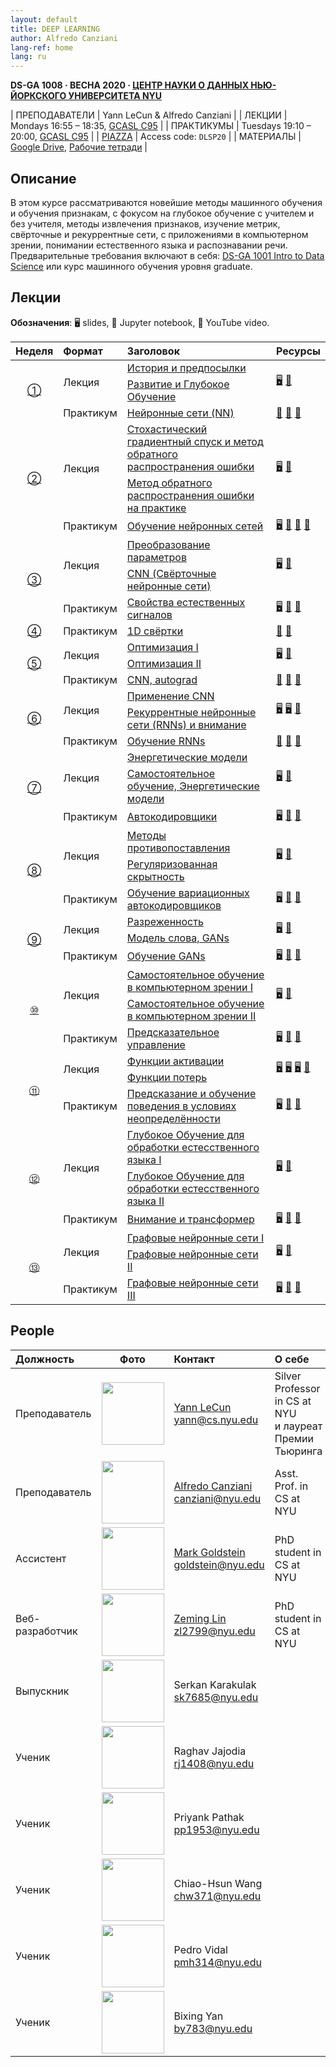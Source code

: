 ```yaml
---
layout: default
title: DEEP LEARNING
author: Alfredo Canziani
lang-ref: home
lang: ru
---
```


<!-- **DS-GA 1008 · SPRING 2020 · [NYU CENTER FOR DATA SCIENCE](http://cds.nyu.edu/)** -->

**DS-GA 1008 · ВЕСНА 2020 · [ЦЕНТР НАУКИ О ДАННЫХ НЬЮ-ЙОРКСКОГО УНИВЕРСИТЕТА NYU](http://cds.nyu.edu/)**

<!-- | INSTRUCTORS | Yann LeCun & Alfredo Canziani |
| LECTURES    | Mondays 16:55 – 18:35, [GCASL C95](http://library.nyu.edu/services/campus-media/classrooms/gcasl-c95/) |
| PRACTICA    | Tuesdays 19:10 – 20:00, [GCASL C95](http://library.nyu.edu/services/campus-media/classrooms/gcasl-c95/) |
| [PIAZZA](https://piazza.com/nyu/spring2020/dsga1008/home)      | Access code: `DLSP20` |
| MATERIAL    | [Google Drive](https://bitly.com/DLSP20), [Notebooks](https://github.com/Atcold/pytorch-Deep-Learning) | -->

| ПРЕПОДАВАТЕЛИ | Yann LeCun & Alfredo Canziani |
| ЛЕКЦИИ    | Mondays 16:55 – 18:35, [GCASL C95](http://library.nyu.edu/services/campus-media/classrooms/gcasl-c95/) |
| ПРАКТИКУМЫ    | Tuesdays 19:10 – 20:00, [GCASL C95](http://library.nyu.edu/services/campus-media/classrooms/gcasl-c95/) |
| [PIAZZA](https://piazza.com/nyu/spring2020/dsga1008/home)      | Access code: `DLSP20` |
| МАТЕРИАЛЫ    | [Google Drive](https://bitly.com/DLSP20), [Рабочие тетради](https://github.com/Atcold/pytorch-Deep-Learning) |


<!-- ## Description -->

## Описание

<!-- This course concerns the latest techniques in deep learning and representation learning, focusing on supervised and unsupervised deep learning, embedding methods, metric learning, convolutional and recurrent nets, with applications to computer vision, natural language understanding, and speech recognition. The prerequisites include: [DS-GA 1001 Intro to Data Science](https://cds.nyu.edu/academics/ms-curriculum/) or a graduate-level machine learning course. -->

В этом курсе рассматриваются новейшие методы машинного обучения и обучения признакам, с фокусом на глубокое обучение с учителем и без учителя, методы извлечения признаков, изучение метрик, свёрточные и рекуррентные сети, с приложениями в компьютерном зрении, понимании естественного языка и распознавании речи. Предварительные требования включают в себя: [DS-GA 1001 Intro to Data Science](https://cds.nyu.edu/academics/ms-curriculum/) или курс машинного обучения уровня graduate.

<!-- ## Lectures -->

## Лекции

**Обозначения**: 🖥 slides, 📓 Jupyter notebook, 🎥 YouTube video.

<table>
<!-- =============================== HEADER ================================ -->
  <thead>
    <tr>
      <th>Неделя</th>
      <th align="left">Формат</th>
      <th align="left">Заголовок</th>
      <th align="left">Ресурсы</th>
    </tr>
  </thead>
  <tbody>
<!-- =============================== WEEK 1 ================================ -->
    <tr>
      <td rowspan="3" align="center"><a href="{{site.baseurl}}/ru/week01/01">①</a></td>
      <td rowspan="2">Лекция</td>
      <td><a href="{{site.baseurl}}/ru/week01/01-1">История и предпосылки</a></td>
      <td rowspan="2">
        <a href="https://drive.google.com/open?id=1Q7LtZyIS1f3TfeTGll3aDtWygh3GAfCb">🖥️</a>
        <a href="https://www.youtube.com/watch?v=0bMe_vCZo30">🎥</a>
      </td>
    </tr>
    <tr><td><a href="{{site.baseurl}}/ru/week01/01-2">Развитие и Глубокое Обучение</a></td></tr>
    <tr>
      <td rowspan="1">Практикум</td>
      <td><a href="{{site.baseurl}}/ru/week01/01-3">Нейронные сети (NN)</a></td>
      <td>
        <a href="https://github.com/Atcold/pytorch-Deep-Learning/blob/master/01-tensor_tutorial.ipynb">📓</a>
        <a href="https://github.com/Atcold/pytorch-Deep-Learning/blob/master/02-space_stretching.ipynb">📓</a>
        <a href="https://www.youtube.com/watch?v=5_qrxVq1kvc">🎥</a>
      </td>
    </tr>
<!-- =============================== WEEK 2 ================================ -->
    <tr>
      <td rowspan="3" align="center"><a href="{{site.baseurl}}/ru/week02/02">②</a></td>
      <td rowspan="2">Лекция</td>
      <td><a href="{{site.baseurl}}/ru/week02/02-1">Стохастический градиентный спуск и метод обратного распространения ошибки</a></td>
      <td rowspan="2">
        <a href="https://drive.google.com/open?id=1w2jV_BT2hWzfOKBR02x_rB4-dfVUI6SR">🖥️</a>
        <a href="https://www.youtube.com/watch?v=d9vdh3b787Y">🎥</a>
      </td>
    </tr>
    <tr><td><a href="{{site.baseurl}}/ru/week02/02-2">Метод обратного распространения ошибки на практике</a></td></tr>
    <tr>
      <td rowspan="1">Практикум</td>
      <td><a href="{{site.baseurl}}/ru/week02/02-3">Обучение нейронных сетей</a></td>
      <td>
        <a href="https://github.com/Atcold/pytorch-Deep-Learning/blob/master/slides/01%20-%20Spiral%20classification.pdf">🖥</a>
        <a href="https://github.com/Atcold/pytorch-Deep-Learning/blob/master/04-spiral_classification.ipynb">📓</a>
        <a href="https://github.com/Atcold/pytorch-Deep-Learning/blob/master/05-regression.ipynb">📓</a>
        <a href="https://www.youtube.com/watch?v=WAn6lip5oWk">🎥</a>
      </td>
    </tr>
<!-- =============================== WEEK 3 ================================ -->
    <tr>
      <td rowspan="3" align="center"><a href="{{site.baseurl}}/ru/week03/03">③</a></td>
      <td rowspan="2">Лекция</td>
      <td><a href="{{site.baseurl}}/ru/week03/03-1">Преобразование параметров</a></td>
      <td rowspan="2">
        <a href="https://drive.google.com/open?id=18UFaOGNKKKO5TYnSxr2b8dryI-PgZQmC">🖥️</a>
        <a href="https://youtu.be/FW5gFiJb-ig">🎥</a>
      </td>
    </tr>
    <tr><td><a href="{{site.baseurl}}/ru/week03/03-2">CNN (Свёрточные нейронные сети)</a></td></tr>
    <tr>
      <td rowspan="1">Практикум</td>
      <td><a href="{{site.baseurl}}/ru/week03/03-3">Свойства естественных сигналов</a></td>
      <td>
        <a href="https://github.com/Atcold/pytorch-Deep-Learning/blob/master/slides/02%20-%20CNN.pdf">🖥</a>
        <a href="https://github.com/Atcold/pytorch-Deep-Learning/blob/master/06-convnet.ipynb">📓</a>
        <a href="https://youtu.be/kwPWpVverkw">🎥</a>
      </td>
    </tr>
<!-- =============================== WEEK 4 ================================ -->
    <tr>
      <td rowspan="1" align="center"><a href="{{site.baseurl}}/ru/week04/04">④</a></td>
      <td rowspan="1">Практикум</td>
      <td><a href="{{site.baseurl}}/ru/week04/04-1">1D свёртки</a></td>
      <td>
        <a href="https://github.com/Atcold/pytorch-Deep-Learning/blob/master/07-listening_to_kernels.ipynb">📓</a>
        <a href="https://youtu.be/OrBEon3VlQg">🎥</a>
      </td>
    </tr>
<!-- =============================== WEEK 5 ================================ -->
    <tr>
      <td rowspan="3" align="center"><a href="{{site.baseurl}}/ru/week05/05">⑤</a></td>
      <td rowspan="2">Лекция</td>
      <td><a href="{{site.baseurl}}/ru/week05/05-1">Оптимизация I</a></td>
      <td rowspan="2">
        <a href="https://drive.google.com/open?id=1pwlGN6hDFfEYQqBqcMjWbe4yfBDTxsab">🖥️</a>
        <a href="https://youtu.be/--NZb480zlg">🎥</a>
      </td>
    </tr>
    <tr><td><a href="{{site.baseurl}}/ru/week05/05-2">Оптимизация II</a></td></tr>
    <tr>
      <td rowspan="1">Практикум</td>
      <td><a href="{{site.baseurl}}/ru/week05/05-3">CNN, autograd</a></td>
      <td>
        <a href="https://github.com/Atcold/pytorch-Deep-Learning/blob/master/03-autograd_tutorial.ipynb">📓</a>
        <a href="https://github.com/Atcold/pytorch-Deep-Learning/blob/master/extra/b-custom_grads.ipynb">📓</a>
        <a href="https://youtu.be/eEzCZnOFU1w">🎥</a>
      </td>
    </tr>
<!-- =============================== WEEK 6 ================================ -->
    <tr>
      <td rowspan="3" align="center"><a href="{{site.baseurl}}/ru/week06/06">⑥</a></td>
      <td rowspan="2">Лекция</td>
      <td><a href="{{site.baseurl}}/ru/week06/06-1">Применение CNN</a></td>
      <td rowspan="2">
        <a href="https://drive.google.com/open?id=1opT7lV0IRYJegtZjuHsKhlsM5L7GpGL1">🖥️</a>
        <a href="https://drive.google.com/open?id=1sdeVBC3nuh5Zkm2sqzdScEicRvLc_v-F">🖥️</a>
        <a href="https://youtu.be/ycbMGyCPzvE">🎥</a>
      </td>
    </tr>
    <tr><td><a href="{{site.baseurl}}/ru/week06/06-2">Рекуррентные нейронные сети (RNNs) и внимание</a></td></tr>
    <tr>
      <td rowspan="1">Практикум</td>
      <td><a href="{{site.baseurl}}/ru/week06/06-3">Обучение RNNs</a></td>
      <td>
        <a href="https://github.com/Atcold/pytorch-Deep-Learning/blob/master/08-seq_classification.ipynb">📓</a>
        <a href="https://github.com/Atcold/pytorch-Deep-Learning/blob/master/09-echo_data.ipynb">📓</a>
        <a href="https://youtu.be/8cAffg2jaT0">🎥</a>
      </td>
    </tr>
<!-- =============================== WEEK 7 ================================ -->
    <tr>
      <td rowspan="3" align="center"><a href="{{site.baseurl}}/ru/week07/07">⑦</a></td>
      <td rowspan="2">Лекция</td>
      <td><a href="{{site.baseurl}}/ru/week07/07-1">Энергетические модели</a></td>
      <td rowspan="2">
        <a href="https://drive.google.com/open?id=1z8Dz1YtkOEJpU-gh5RIjORs3GGqkYJQa">🖥️</a>
        <a href="https://youtu.be/tVwV14YkbYs">🎥</a>
      </td>
    </tr>
    <tr><td><a href="{{site.baseurl}}/ru/week07/07-2">Самостоятельное обучение, Энергетические модели</a></td></tr>
    <tr>
      <td rowspan="1">Практикум</td>
      <td><a href="{{site.baseurl}}/ru/week07/07-3">Автокодировщики</a></td>
      <td>
        <a href="https://github.com/Atcold/pytorch-Deep-Learning/blob/master/slides/05%20-%20Generative%20models.pdf">🖥️</a>
        <a href="https://github.com/Atcold/pytorch-Deep-Learning/blob/master/10-autoencoder.ipynb">📓</a>
        <a href="https://youtu.be/bggWQ14DD9M">🎥</a>
      </td>
    </tr>
<!-- =============================== WEEK 8 ================================ -->
    <tr>
      <td rowspan="3" align="center"><a href="{{site.baseurl}}/ru/week08/08">⑧</a></td>
      <td rowspan="2">Лекция</td>
      <td><a href="{{site.baseurl}}/ru/week08/08-1">Методы противопоставления</a></td>
      <td rowspan="2">
        <a href="https://drive.google.com/open?id=1Zo_PyBEO6aNt0GV74kj8MQL7kfHdIHYO">🖥️</a>
        <a href="https://youtu.be/ZaVP2SY23nc">🎥</a>
      </td>
    </tr>
    <tr><td><a href="{{site.baseurl}}/ru/week08/08-2">Регуляризованная скрытность</a></td></tr>
    <tr>
      <td rowspan="1">Практикум</td>
      <td><a href="{{site.baseurl}}/ru/week08/08-3">Обучение вариационных автокодировщиков</a></td>
      <td>
        <a href="https://github.com/Atcold/pytorch-Deep-Learning/blob/master/slides/05%20-%20Generative%20models.pdf">🖥️</a>
        <a href="https://github.com/Atcold/pytorch-Deep-Learning/blob/master/11-VAE.ipynb">📓</a>
        <a href="https://youtu.be/7Rb4s9wNOmc">🎥</a>
      </td>
    </tr>
<!-- =============================== WEEK 9 ================================ -->
    <tr>
      <td rowspan="3" align="center"><a href="{{site.baseurl}}/ru/week09/09">⑨</a></td>
      <td rowspan="2">Лекция</td>
      <td><a href="{{site.baseurl}}/ru/week09/09-1">Разреженность</a></td>
      <td rowspan="2">
        <a href="https://drive.google.com/open?id=1wJRzhjSqlrSqEpX4Omagb_gdIkQ5f-6K">🖥️</a>
        <a href="https://youtu.be/Pgct8PKV7iw">🎥</a>
      </td>
    </tr>
    <tr><td><a href="{{site.baseurl}}/ru/week09/09-2">Модель слова, GANs</a></td></tr>
    <tr>
      <td rowspan="1">Практикум</td>
      <td><a href="{{site.baseurl}}/ru/week09/09-3">Обучение GANs</a></td>
      <td>
        <a href="https://github.com/Atcold/pytorch-Deep-Learning/blob/master/slides/05%20-%20Generative%20models.pdf">🖥️</a>
        <a href="https://github.com/pytorch/examples/tree/master/dcgan">📓</a>
        <a href="https://youtu.be/xYc11zyZ26M">🎥</a>
      </td>
    </tr>
<!-- =============================== WEEK 10 =============================== -->
    <tr>
      <td rowspan="3" align="center"><a href="{{site.baseurl}}/ru/week10/10">⑩</a></td>
      <td rowspan="2">Лекция</td>
      <td><a href="{{site.baseurl}}/ru/week10/10-1">Самостоятельное обучение в компьютерном зрении I</a></td>
      <td rowspan="2">
        <a href="https://drive.google.com/open?id=16lsnDN2HIBTcRucbVKY5B_U16c0tNQhR">🖥️</a>
        <a href="https://youtu.be/0KeR6i1_56g">🎥</a>
      </td>
    </tr>
    <tr><td><a href="{{site.baseurl}}/ru/week10/10-2">Самостоятельное обучение в компьютерном зрении II</a></td></tr>
    <tr>
      <td rowspan="1">Практикум</td>
      <td><a href="{{site.baseurl}}/ru/week10/10-3">Предсказательное управление</a></td>
      <td>
        <a href="https://github.com/Atcold/pytorch-Deep-Learning/blob/master/slides/09%20-%20Controller%20learning.pdf">🖥️</a>
        <a href="https://github.com/Atcold/pytorch-Deep-Learning/blob/master/14-truck_backer-upper.ipynb">📓</a>
        <a href="https://youtu.be/A3klBqEWR-I">🎥</a>
      </td>
    </tr>
<!-- =============================== WEEK 11 =============================== -->
    <tr>
      <td rowspan="3" align="center"><a href="{{site.baseurl}}/ru/week11/11">⑪</a></td>
      <td rowspan="2">Лекция</td>
      <td><a href="{{site.baseurl}}/ru/week11/11-1">Функции активации</a></td>
      <td rowspan="2">
        <a href="https://drive.google.com/file/d/1AzFVLG7D4NK6ugh60f0cJQGYF5OL2sUB">🖥️</a>
        <a href="https://drive.google.com/file/d/1rkiZy0vjZqE2w7baVWvxwfAGae0Eh1Wm">🖥️</a>
        <a href="https://drive.google.com/file/d/1tryOlVAFmazLLZusD2-UfReFMkPk5hPk">🖥️</a>
        <a href="https://youtu.be/bj1fh3BvqSU">🎥</a>
      </td>
    </tr>
    <tr><td><a href="{{site.baseurl}}/ru/week11/11-2">Функции потерь</a></td></tr>
    <tr>
      <td rowspan="1">Практикум</td>
      <td><a href="{{site.baseurl}}/ru/week11/11-3">Предсказание и обучение поведения в условиях неопределённости</a></td>
      <td>
        <a href="http://bit.ly/PPUU-slides">🖥️</a>
        <a href="http://bit.ly/PPUU-code">📓</a>
        <a href="https://youtu.be/VcrCr-KNBHc">🎥</a>
      </td>
    </tr>
<!-- =============================== WEEK 12 =============================== -->
    <tr>
      <td rowspan="3" align="center"><a href="{{site.baseurl}}/ru/week12/12">⑫</a></td>
      <td rowspan="2">Лекция</td>
      <td><a href="{{site.baseurl}}/ru/week12/12-1">Глубокое Обучение для обработки естесственного языка I</a></td>
      <td rowspan="2">
        <a href="https://drive.google.com/file/d/149m3wRavTp4DQZ6RJTej8KP8gv4jnkPW/">🖥️</a>
        <a href="https://youtu.be/6D4EWKJgNn0">🎥</a>
      </td>
    </tr>
    <tr><td><a href="{{site.baseurl}}/ru/week12/12-2">Глубокое Обучение для обработки естесственного языка II</a></td></tr>
    <tr>
      <td rowspan="1">Практикум</td>
      <td><a href="{{site.baseurl}}/ru/week12/12-3">Внимание и трансформер</a></td>
      <td>
        <a href="https://github.com/Atcold/pytorch-Deep-Learning/blob/master/slides/10%20-%20Attention%20%26%20transformer.pdf">🖥️</a>
        <a href="https://github.com/Atcold/pytorch-Deep-Learning/blob/master/15-transformer.ipynb">📓</a>
        <a href="https://youtu.be/f01J0Dri-6k">🎥</a>
      </td>
    </tr>
<!-- =============================== WEEK 13 =============================== -->
    <tr>
      <td rowspan="3" align="center"><a href="{{site.baseurl}}/ru/week13/13">⑬</a></td>
      <td rowspan="2">Лекция</td>
      <td><a href="{{site.baseurl}}/ru/week13/13-1">Графовые нейронные сети I</a></td>
      <td rowspan="2">
        <a href="https://drive.google.com/file/d/1oq-nZE2bEiQjqBlmk5_N_rFC8LQY0jQr/">🖥️</a>
        <a href="https://youtu.be/Iiv9R6BjxHM">🎥</a>
      </td>
    </tr>
    <tr><td><a href="{{site.baseurl}}/ru/week13/13-2">Графовые нейронные сети II</a></td></tr>
    <tr>
      <td rowspan="1">Практикум</td>
      <td><a href="{{site.baseurl}}/ru/week13/13-3">Графовые нейронные сети III</a></td>
      <td>
        <a href="https://github.com/Atcold/pytorch-Deep-Learning/blob/master/slides/11%20-%20GCN.pdf">🖥️</a>
        <a href="https://github.com/Atcold/pytorch-Deep-Learning/blob/master/16-gated_GCN.ipynb">📓</a>
        <a href="https://youtu.be/2aKXWqkbpWg">🎥</a>
      </td>
    </tr>
  </tbody>
</table>


## People

| Должность | Фото | Контакт | О себе |
|:-----|:-----:|:--------|:------|
|Преподаватель|<img src="images/Yann.png" width="100" height="100">|<a href="https://twitter.com/ylecun">Yann LeCun</a><br>yann@cs.nyu.edu|Silver Professor in CS at NYU<br>и лауреат Премии Тьюринга|
|Преподаватель|<img src="https://avatars1.githubusercontent.com/u/2119355" width="100" height="100">|<a href="https://twitter.com/alfcnz">Alfredo Canziani</a><br>canziani@nyu.edu|Asst. Prof. in CS at NYU|
|Ассистент|<img src="https://pbs.twimg.com/profile_images/1186879808845860864/czRv3g1G_400x400.jpg" width="100" height="100">|<a href="https://twitter.com/marikgoldstein">Mark Goldstein</a><br>goldstein@nyu.edu|PhD student in CS at NYU|
|Веб-разработчик|<img src="https://pbs.twimg.com/profile_images/673997980370927616/vMXf545j_400x400.jpg" width="100" height="100">|<a href="https://twitter.com/ebetica">Zeming Lin</a><br>zl2799@nyu.edu|PhD student in CS at NYU|
|Выпускник|<img src="https://st3.depositphotos.com/13159112/17145/v/450/depositphotos_171453724-stock-illustration-default-avatar-profile-icon-grey.jpg" width="100" height="100">|Serkan Karakulak <br>sk7685@nyu.edu|
|Ученик|<img src="https://st3.depositphotos.com/13159112/17145/v/450/depositphotos_171453724-stock-illustration-default-avatar-profile-icon-grey.jpg" width="100" height="100">|Raghav Jajodia <br>rj1408@nyu.edu|
|Ученик|<img src="https://st3.depositphotos.com/13159112/17145/v/450/depositphotos_171453724-stock-illustration-default-avatar-profile-icon-grey.jpg" width="100" height="100">|Priyank Pathak <br>pp1953@nyu.edu|
|Ученик|<img src="https://st3.depositphotos.com/13159112/17145/v/450/depositphotos_171453724-stock-illustration-default-avatar-profile-icon-grey.jpg" width="100" height="100">|Chiao-Hsun Wang <br>chw371@nyu.edu|
|Ученик|<img src="https://st3.depositphotos.com/13159112/17145/v/450/depositphotos_171453724-stock-illustration-default-avatar-profile-icon-grey.jpg" width="100" height="100">|Pedro Vidal<br>pmh314@nyu.edu|
|Ученик|<img src="https://st3.depositphotos.com/13159112/17145/v/450/depositphotos_171453724-stock-illustration-default-avatar-profile-icon-grey.jpg" width="100" height="100">|Bixing Yan <br>by783@nyu.edu|
